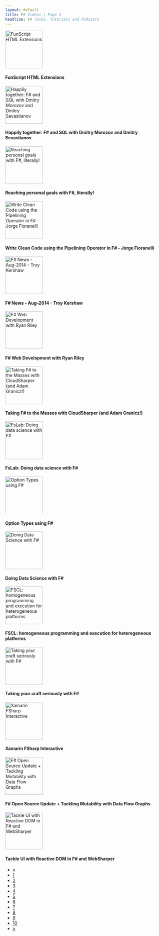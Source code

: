 ```yaml
---
layout: default
title: F# Videos | Page 2
headline: F# Talks, Tutorials and Podcasts
---
```


<div>
  <div class="row">
    <div class="col-md-4">
      <div style="border: none;">
        <a href="https://www.youtube.com/watch?v=Xmvehkj8qGM" class="thumbnail" target="_blank">
          <img src="https://i.ytimg.com/vi/Xmvehkj8qGM/mqdefault.jpg" alt="FunScript HTML Extensions" style="height: 120px;" />
        </a>
        <div class="caption">
          <h4>FunScript HTML Extensions</h4>
        </div>
      </div>
    </div>
    <div class="col-md-4">
      <div style="border: none;">
        <a href="http://vimeo.com/104896802" class="thumbnail" target="_blank">
          <img src="http://i.vimeocdn.com/video/487606963_295x166.jpg" alt="Happily together: F# and SQL with Dmitry Morozov and Dmitry Sevastianov" style="height: 120px;" />
        </a>
        <div class="caption">
          <h4>Happily together: F# and SQL with Dmitry Morozov and Dmitry Sevastianov</h4>
        </div>
      </div>
    </div>
    <div class="col-md-4">
      <div style="border: none;">
        <a href="https://www.youtube.com/watch?v=_-LI82FJ0Gg" class="thumbnail" target="_blank">
          <img src="https://i.ytimg.com/vi/_-LI82FJ0Gg/mqdefault.jpg" alt="Reaching personal goals with F#, literally!" style="height: 120px;" />
        </a>
        <div class="caption">
          <h4>Reaching personal goals with F#, literally!</h4>
        </div>
      </div>
    </div>
  </div>
  <div class="row">
    <div class="col-md-4">
      <div style="border: none;">
        <a href="https://www.youtube.com/watch?v=H8MwE9F52EU" class="thumbnail" target="_blank">
          <img src="https://i.ytimg.com/vi/H8MwE9F52EU/mqdefault.jpg" alt="Write Clean Code using the Pipelining Operator in F# - Jorge Fioranelli" style="height: 120px;" />
        </a>
        <div class="caption">
          <h4>Write Clean Code using the Pipelining Operator in F# - Jorge Fioranelli</h4>
        </div>
      </div>
    </div>
    <div class="col-md-4">
      <div style="border: none;">
        <a href="https://www.youtube.com/watch?v=30WHpX_Q-_k" class="thumbnail" target="_blank">
          <img src="https://i.ytimg.com/vi/30WHpX_Q-_k/mqdefault.jpg" alt="F# News - Aug-2014 - Troy Kershaw" style="height: 120px;" />
        </a>
        <div class="caption">
          <h4>F# News - Aug-2014 - Troy Kershaw</h4>
        </div>
      </div>
    </div>
    <div class="col-md-4">
      <div style="border: none;">
        <a href="https://www.youtube.com/watch?v=nbhpwUQLKRo" class="thumbnail" target="_blank">
          <img src="https://i.ytimg.com/vi/nbhpwUQLKRo/mqdefault.jpg" alt="F# Web Development with Ryan Riley" style="height: 120px;" />
        </a>
        <div class="caption">
          <h4>F# Web Development with Ryan Riley</h4>
        </div>
      </div>
    </div>
  </div>
  <div class="row">
    <div class="col-md-4">
      <div style="border: none;">
        <a href="https://www.youtube.com/watch?v=LvbfY3sl6Lo" class="thumbnail" target="_blank">
          <img src="https://i.ytimg.com/vi/LvbfY3sl6Lo/mqdefault.jpg" alt="Taking F# to the Masses with CloudSharper (and Adam Granicz!)" style="height: 120px;" />
        </a>
        <div class="caption">
          <h4>Taking F# to the Masses with CloudSharper (and Adam Granicz!)</h4>
        </div>
      </div>
    </div>
    <div class="col-md-4">
      <div style="border: none;">
        <a href="http://research.microsoft.com/apps/video/default.aspx?id=227137&amp;l=i" class="thumbnail" target="_blank">
          <img src="http://msrvideo.vo.msecnd.net/rmcvideos/227137/sl/000001.jpg" alt="FsLab: Doing data science with F#" style="height: 120px;" />
        </a>
        <div class="caption">
          <h4>FsLab: Doing data science with F#</h4>
        </div>
      </div>
    </div>
    <div class="col-md-4">
      <div style="border: none;">
        <a href="https://www.youtube.com/watch?v=FnjP_nJRk0k" class="thumbnail" target="_blank">
          <img src="https://i.ytimg.com/vi/FnjP_nJRk0k/mqdefault.jpg" alt="Option Types using F#" style="height: 120px;" />
        </a>
        <div class="caption">
          <h4>Option Types using F#</h4>
        </div>
      </div>
    </div>
  </div>
  <div class="row">
    <div class="col-md-4">
      <div style="border: none;">
        <a href="http://www.infoq.com/presentations/f-sharp-data-science" class="thumbnail" target="_blank">
          <img src="http://www.infoq.com/resource/presentations/f-sharp-data-science/en/slides/sl1.jpg" alt="Doing Data Science with F#" style="height: 120px;" />
        </a>
        <div class="caption">
          <h4>Doing Data Science with F#</h4>
        </div>
      </div>
    </div>
    <div class="col-md-4">
      <div style="border: none;">
        <a href="http://research.microsoft.com/apps/video/default.aspx?id=227139&amp;l=i" class="thumbnail" target="_blank">
          <img src="http://msrvideo.vo.msecnd.net/rmcvideos/227139/sl/000001.jpg" alt="FSCL: homogeneous programming and execution for heterogeneous platforms" style="height: 120px;" />
        </a>
        <div class="caption">
          <h4>FSCL: homogeneous programming and execution for heterogeneous platforms</h4>
        </div>
      </div>
    </div>
    <div class="col-md-4">
      <div style="border: none;">
        <a href="http://vimeo.com/99776941" class="thumbnail" target="_blank">
          <img src="http://i.vimeocdn.com/video/481069572_295x166.jpg" alt="Taking your craft seriously with F#" style="height: 120px;" />
        </a>
        <div class="caption">
          <h4>Taking your craft seriously with F#</h4>
        </div>
      </div>
    </div>
  </div>
  <div class="row">
    <div class="col-md-4">
      <div style="border: none;">
        <a href="http://www.screencast.com/users/praeclarum/folders/Default/media/d257a92b-ec14-41e4-abb4-fb5b85ff22c4" class="thumbnail" target="_blank">
          <img src="http://thumb.screencast.com/3/d257a92b-ec14-41e4-abb4-fb5b85ff22c4/thumb.gif" alt="Xamarin FSharp Interactive" style="height: 120px;" />
        </a>
        <div class="caption">
          <h4>Xamarin FSharp Interactive</h4>
        </div>
      </div>
    </div>
    <div class="col-md-4">
      <div style="border: none;">
        <a href="https://www.youtube.com/watch?v=pV9AoVGibpU" class="thumbnail" target="_blank">
          <img src="https://i1.ytimg.com/vi/pV9AoVGibpU/mqdefault.jpg" alt="F# Open Source Update + Tackling Mutability with Data Flow Graphs" style="height: 120px;" />
        </a>
        <div class="caption">
          <h4>F# Open Source Update + Tackling Mutability with Data Flow Graphs</h4>
        </div>
      </div>
    </div>
    <div class="col-md-4">
      <div style="border: none;">
        <a href="https://www.youtube.com/watch?v=wEkS09s3KBc" class="thumbnail" target="_blank">
          <img src="https://i1.ytimg.com/vi/wEkS09s3KBc/mqdefault.jpg" alt="Tackle UI with Reactive DOM in F# and WebSharper" style="height: 120px;" />
        </a>
        <div class="caption">
          <h4>Tackle UI with Reactive DOM in F# and WebSharper</h4>
        </div>
      </div>
    </div>
  </div>
  <ul class="pagination">
    <li>
      <a href="1">«</a>
    </li>
    <li>
      <a href="1">1</a>
    </li>
    <li class="active">
      <a href="2">2</a>
    </li>
    <li>
      <a href="3">3</a>
    </li>
    <li>
      <a href="4">4</a>
    </li>
    <li>
      <a href="5">5</a>
    </li>
    <li>
      <a href="6">6</a>
    </li>
    <li>
      <a href="7">7</a>
    </li>
    <li>
      <a href="8">8</a>
    </li>
    <li>
      <a href="9">9</a>
    </li>
    <li>
      <a href="10">10</a>
    </li>
    <li>
      <a href="3">»</a>
    </li>
  </ul>
</div>
